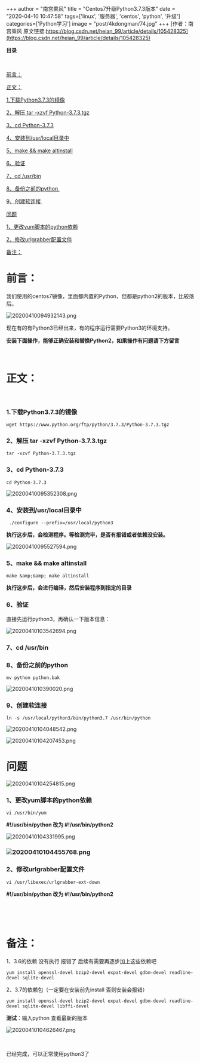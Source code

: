 +++
author = "南宫乘风"
title = "Centos7升级Python3.7.3版本"
date = "2020-04-10 10:47:58"
tags=['linux', '服务器', 'centos', 'python', '升级']
categories=['Python学习']
image = "post/4kdongman/74.jpg"
+++
[作者：南宫乘风   原文链接:https://blog.csdn.net/heian_99/article/details/105428325](https://blog.csdn.net/heian_99/article/details/105428325)

**目录**

 

[前言：](#%E5%89%8D%E8%A8%80%EF%BC%9A)

[正文：](#%E6%AD%A3%E6%96%87%EF%BC%9A)

[1.下载Python3.7.3的镜像](#1.%E4%B8%8B%E8%BD%BDPython3.7.3%E7%9A%84%E9%95%9C%E5%83%8F)

[2、解压 tar -xzvf Python-3.7.3.tgz](#2%E3%80%81%E8%A7%A3%E5%8E%8B%20tar%20-xzvf%20Python-3.7.3.tgz)

[3、cd Python-3.7.3](#3%E3%80%81cd%20Python-3.7.3)

[4、安装到/usr/local目录中](#4%E3%80%81%E5%AE%89%E8%A3%85%E5%88%B0%2Fusr%2Flocal%E7%9B%AE%E5%BD%95%E4%B8%AD)

[5、make &amp;&amp; make altinstall](#5%E3%80%81make%20%26%26%20make%C2%A0altinstall)

[6、验证](#6%E3%80%81%E9%AA%8C%E8%AF%81)

[7、cd /usr/bin](#7%E3%80%81cd%20%2Fusr%2Fbin)

[8、备份之前的python ](#8%E3%80%81%E5%A4%87%E4%BB%BD%E4%B9%8B%E5%89%8D%E7%9A%84python%C2%A0)

[9、创建软连接 ](#9%E3%80%81%E5%88%9B%E5%BB%BA%E8%BD%AF%E8%BF%9E%E6%8E%A5%C2%A0)

[问题](#%E9%97%AE%E9%A2%98)

[1、更改yum脚本的python依赖](#1%E3%80%81%E6%9B%B4%E6%94%B9yum%E8%84%9A%E6%9C%AC%E7%9A%84python%E4%BE%9D%E8%B5%96)[​](#%E2%80%8B)

[2、修改urlgrabber配置文件](#2%E3%80%81%E4%BF%AE%E6%94%B9urlgrabber%E9%85%8D%E7%BD%AE%E6%96%87%E4%BB%B6)

[备注：](#%E5%A4%87%E6%B3%A8%EF%BC%9A)

# 前言：

我们使用的centos7镜像，里面都内置的Python，但都是python2的版本，比较落后。

![20200410094932143.png](https://img-blog.csdnimg.cn/20200410094932143.png)

现在有的有Python3已经出来，有的程序运行需要Python3的环境支持。

**安装下面操作，能够正确安装和替换Python2，如果操作有问题请下方留言**

 

# 正文：

 

### 1.下载Python3.7.3的镜像

```
wget https://www.python.org/ftp/python/3.7.3/Python-3.7.3.tgz
```

### 2、解压 tar -xzvf Python-3.7.3.tgz

```
tar -xzvf Python-3.7.3.tgz
```

### 3、cd Python-3.7.3

```
cd Python-3.7.3
```

![20200410095352308.png](https://img-blog.csdnimg.cn/20200410095352308.png)

### 4、安装到/usr/local目录中

```
 ./configure --prefix=/usr/local/python3
```

**执行这步后，会检测程序。等检测完毕，是否有报错或者依赖没安装。**

![20200410095527594.png](https://img-blog.csdnimg.cn/20200410095527594.png)

### 5、make &amp;&amp; make altinstall

```
make &amp;&amp; make altinstall
```

**执行这步后，会进行编译，然后安装程序到指定的目录**

### 6、验证

直接先运行python3，再确认一下版本信息：

![20200410103542694.png](https://img-blog.csdnimg.cn/20200410103542694.png)

### 7、cd /usr/bin

### 8、备份之前的python 

```
mv python python.bak
```

![2020041010390020.png](https://img-blog.csdnimg.cn/2020041010390020.png)

### 9、创建软连接 

```
ln -s /usr/local/python3/bin/python3.7 /usr/bin/python
```

![20200410104048542.png](https://img-blog.csdnimg.cn/20200410104048542.png)

![20200410104207453.png](https://img-blog.csdnimg.cn/20200410104207453.png)

# 问题

![20200410104254815.png](https://img-blog.csdnimg.cn/20200410104254815.png)

### 1、更改yum脚本的python依赖

```
vi /usr/bin/yum
```

**#!/usr/bin/python 改为 #!/usr/bin/python2**

![20200410104331995.png](https://img-blog.csdnimg.cn/20200410104331995.png)

### ![20200410104455768.png](https://img-blog.csdnimg.cn/20200410104455768.png)

### 2、修改urlgrabber配置文件

```
vi /usr/libexec/urlgrabber-ext-down
```

**#!/usr/bin/python 改为 #!/usr/bin/python2**

 

 

# **备注：**

1、3.6的依赖 没有执行 报错了 后续有需要再逐步加上这些依赖吧

```
yum install openssl-devel bzip2-devel expat-devel gdbm-devel readline-devel sqlite-devel
```

2、3.7的依赖包（一定要在安装前先install 否则安装会报错）

```
yum install openssl-devel bzip2-devel expat-devel gdbm-devel readline-devel sqlite-devel libffi-devel

```

**测试**：输入python 查看最新的版本

![20200410104626467.png](https://img-blog.csdnimg.cn/20200410104626467.png)

 

已经完成，可以正常使用python3了

